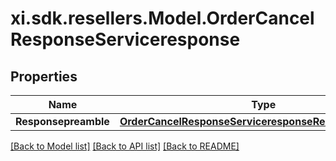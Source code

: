 # xi.sdk.resellers.Model.OrderCancelResponseServiceresponse

## Properties

Name | Type | Description | Notes
------------ | ------------- | ------------- | -------------
**Responsepreamble** | [**OrderCancelResponseServiceresponseResponsepreamble**](OrderCancelResponseServiceresponseResponsepreamble.md) |  | [optional] 

[[Back to Model list]](../README.md#documentation-for-models) [[Back to API list]](../README.md#documentation-for-api-endpoints) [[Back to README]](../README.md)

